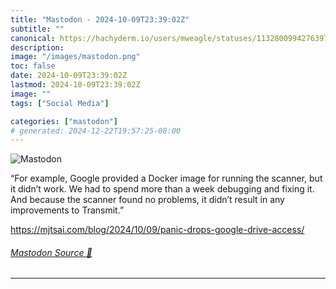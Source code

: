 ```yaml
---
title: "Mastodon - 2024-10-09T23:39:02Z"
subtitle: ""
canonical: https://hachyderm.io/users/mweagle/statuses/113280099427639715
description:
image: "/images/mastodon.png"
toc: false
date: 2024-10-09T23:39:02Z
lastmod: 2024-10-09T23:39:02Z
image: ""
tags: ["Social Media"]

categories: ["mastodon"]
# generated: 2024-12-22T19:57:25-08:00
---
```

![Mastodon](/images/mastodon.png)

<p>“For example, Google provided a Docker image for running the scanner, but it didn’t work. We had to spend more than a week debugging and fixing it. And because the scanner found no problems, it didn’t result in any improvements to Transmit.”</p><p><a href="https://mjtsai.com/blog/2024/10/09/panic-drops-google-drive-access/" target="_blank" rel="nofollow noopener noreferrer" translate="no"><span class="invisible">https://</span><span class="ellipsis">mjtsai.com/blog/2024/10/09/pan</span><span class="invisible">ic-drops-google-drive-access/</span></a></p>


###### [Mastodon Source 🐘](https://hachyderm.io/@mweagle/113280099427639715)

___
